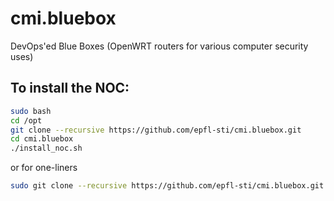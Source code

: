 # cmi.bluebox
DevOps'ed Blue Boxes (OpenWRT routers for various computer security uses)

## To install the NOC:
```bash
sudo bash
cd /opt
git clone --recursive https://github.com/epfl-sti/cmi.bluebox.git
cd cmi.bluebox
./install_noc.sh
```

or for one-liners
```bash
sudo git clone --recursive https://github.com/epfl-sti/cmi.bluebox.git /opt/cmi.bluebox && sudo ./install_noc.sh
```
